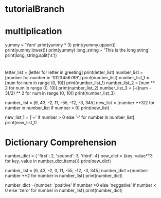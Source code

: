 # tutorialBranch
# multiplication
yummy = 'Yam'
print(yummy * 3)
print(yummy.upper())
print(yummy.lower())
print(yummy)
long_string = 'This is the long string'
print(long_string.split('s')) 
#
letter_list = [letter for letter in greeting]
print(letter_list)
number_list = [number for number in '0123456789']
print(number_list)
number_list_1 = [num for num in range (0, 10)]
print(number_list_1)
number_list_2 = [num ** 2 for num in range (0, 10)]
print(number_list_2)
number_list_3 = [-((num - 3)/2) ** 2 for num in range (0, 10)]
print(number_list_3)

number_list = [6, 43, -2, 11, -55, -12, -3, 345]
new_list = [number **3/2 for number in number_list if number > 0]
print(new_list)

new_list_1 = ['+' if number > 0 else '-' for number in number_list]
print(new_list_1)

# Dictionary Comprehension
number_dict = { 'first': 2, 'second': 3, 'third': 4}
new_dict = {key: value**3 for key, value in number_dict.items()}
print(new_dict)

number_list = [6, 43, -2, 0, 11, -55, -12, -3, 345]
number_dict ={number: number **2 for number in number_list}
print(number_dict)

number_dict ={number: 'positive' if number >0
else 'neggative' if number < 0 else 'zero' for number in number_list}
print(number_dict)
